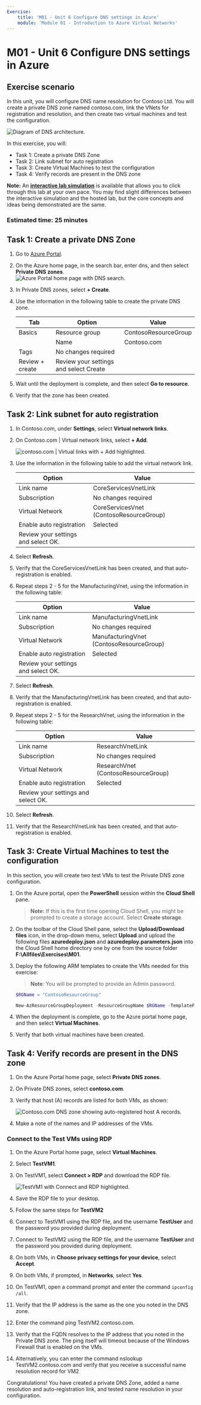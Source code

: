 ```yaml
---
Exercise:
    title: 'M01 - Unit 6 Configure DNS settings in Azure'
    module: 'Module 01 - Introduction to Azure Virtual Networks'
---
```


# M01 - Unit 6 Configure DNS settings in Azure

## Exercise scenario

In this unit, you will configure DNS name resolution for Contoso Ltd. You will create a private DNS zone named contoso.com, link the VNets for registration and resolution, and then create two virtual machines and test the configuration.

![Diagram of DNS architecture.](../media/6-exercise-configure-domain-name-servers-configuration-azure.png)

In this exercise, you will:

+ Task 1: Create a private DNS Zone
+ Task 2: Link subnet for auto registration
+ Task 3: Create Virtual Machines to test the configuration
+ Task 4: Verify records are present in the DNS zone

**Note:** An **[interactive lab simulation](https://mslabs.cloudguides.com/guides/AZ-700%20Lab%20Simulation%20-%20Configure%20DNS%20settings%20in%20Azure)** is available that allows you to click through this lab at your own pace. You may find slight differences between the interactive simulation and the hosted lab, but the core concepts and ideas being demonstrated are the same.

### Estimated time: 25 minutes

## Task 1: Create a private DNS Zone

1. Go to [Azure Portal](https://portal.azure.com/).

1. On the Azure home page, in the search bar, enter dns, and then select **Private DNS zones**.  
   ![Azure Portal home page with DNS search.](../media/create-private-dns-zone.png)

1. In Private DNS zones, select **+ Create**.

1. Use the information in the following table to create the private DNS zone.

    | **Tab**         | **Option**                             | **Value**            |
    | --------------- | -------------------------------------- | -------------------- |
    | Basics          | Resource group                         | ContosoResourceGroup |
    |                 | Name                                   | Contoso.com          |
    | Tags            | No changes required                    |                      |
    | Review + create | Review your settings and select Create |                      |

1. Wait until the deployment is complete, and then select **Go to resource**.

1. Verify that the zone has been created.

## Task 2: Link subnet for auto registration

1. In Contoso.com, under **Settings**, select **Virtual network links**.

1. On Contoso.com \| Virtual network links, select **+ Add**.

    ![contoso.com \| Virtual links with + Add highlighted.](../media/add-network-link-dns.png)

1. Use the information in the following table to add the virtual network link.

    | **Option**                          | **Value**                               |
    | ----------------------------------- | --------------------------------------- |
    | Link name                           | CoreServicesVnetLink                    |
    | Subscription                        | No changes required                     |
    | Virtual Network                     | CoreServicesVnet (ContosoResourceGroup) |
    | Enable auto registration            | Selected                                |
    | Review your settings and select OK. |                                         |

1. Select **Refresh**.

1. Verify that the CoreServicesVnetLink has been created, and that auto-registration is enabled.

1. Repeat steps 2 - 5 for the ManufacturingVnet, using the information in the following table:

    | **Option**                          | **Value**                                |
    | ----------------------------------- | ---------------------------------------- |
    | Link name                           | ManufacturingVnetLink                    |
    | Subscription                        | No changes required                      |
    | Virtual Network                     | ManufacturingVnet (ContosoResourceGroup) |
    | Enable auto registration            | Selected                                 |
    | Review your settings and select OK. |                                          |

1. Select **Refresh**.

1. Verify that the ManufacturingVnetLink has been created, and that auto-registration is enabled.

1. Repeat steps 2 - 5 for the ResearchVnet, using the information in the following table:

    | **Option**                          | **Value**                           |
    | ----------------------------------- | ----------------------------------- |
    | Link name                           | ResearchVnetLink                    |
    | Subscription                        | No changes required                 |
    | Virtual Network                     | ResearchVnet (ContosoResourceGroup) |
    | Enable auto registration            | Selected                            |
    | Review your settings and select OK. |                                     |

1. Select **Refresh**.

1. Verify that the ResearchVnetLink has been created, and that auto-registration is enabled.

## Task 3: Create Virtual Machines to test the configuration

In this section, you will create two test VMs to test the Private DNS zone configuration.

1. On the Azure portal, open the **PowerShell** session within the **Cloud Shell** pane.

    > **Note:** If this is the first time opening Cloud Shell, you might be prompted to create a storage account. Select **Create storage**.

1. On the toolbar of the Cloud Shell pane, select the **Upload/Download files** icon, in the drop-down menu, select **Upload** and upload the following files **azuredeploy.json** and **azuredeploy.parameters.json** into the Cloud Shell home directory one by one from the source folder **F:\Allfiles\Exercises\M01**.

1. Deploy the following ARM templates to create the VMs needed for this exercise:

    >**Note**: You will be prompted to provide an Admin password.

   ```powershell
   $RGName = "ContosoResourceGroup"
   
   New-AzResourceGroupDeployment -ResourceGroupName $RGName -TemplateFile azuredeploy.json -TemplateParameterFile azuredeploy.parameters.json
   ```
  
1. When the deployment is complete, go to the Azure portal home page, and then select **Virtual Machines**.

1. Verify that both virtual machines have been created.

## Task 4: Verify records are present in the DNS zone

1. On the Azure Portal home page, select **Private DNS zones**.

1. On Private DNS zones, select **contoso.com**.

1. Verify that host (A) records are listed for both VMs, as shown:

    ![Contoso.com DNS zone showing auto-registered host A records.](../media/contoso_com-dns-zone.png)

1. Make a note of the names and IP addresses of the VMs.

### Connect to the Test VMs using RDP

1. On the Azure Portal home page, select **Virtual Machines**.

1. Select **TestVM1**.

1. On TestVM1, select **Connect &gt; RDP** and download the RDP file.

    ![TestVM1 with Connect and RDP highlighted.](../media/connect-to-am.png)

1. Save the RDP file to your desktop.

1. Follow the same steps for **TestVM2**

1. Connect to TestVM1 using the RDP file, and the username **TestUser** and the password you provided during deployment.

1. Connect to TestVM2 using the RDP file, and the username **TestUser** and the password you provided during deployment.

1. On both VMs, in **Choose privacy settings for your device**, select **Accept**.

1. On both VMs, if prompted, in **Networks**, select **Yes**.

1. On TestVM1, open a command prompt and enter the command `ipconfig /all`.

1. Verify that the IP address is the same as the one you noted in the DNS zone.

1. Enter the command ping TestVM2.contoso.com.

1. Verify that the FQDN resolves to the IP address that you noted in the Private DNS zone. The ping itself will timeout because of the Windows Firewall that is enabled on the VMs.

1. Alternatively, you can enter the command nslookup TestVM2.contoso.com and verify that you receive a successful name resolution record for VM2

Congratulations! You have created a private DNS Zone, added a name resolution and auto-registration link, and tested name resolution in your configuration.
